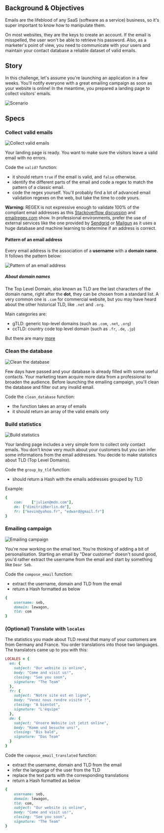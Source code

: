 ## Background & Objectives

Emails are the lifeblood of any SaaS (software as a service) business, so it's super important to know how to manipulate them.

On most websites, they are the keys to create an account. If the email is misspelled, the user won't be able to retrieve his password. Also, as a marketer's point of view, you need to communicate with your users and maintain your contact database a reliable dataset of valid emails.


## Story

In this challenge, let's assume you're launching an application in a few weeks. You'll notify everyone with a great emailing campaign as soon as your website is online! In the meantime, you prepared a landing page to collect visitors' emails. 

![Scenario](https://raw.githubusercontent.com/lewagon/fullstack-images/master/ruby/email-scenario.svg?sanitize=true)



## Specs


### Collect valid emails

![Collect valid emails](https://raw.githubusercontent.com/lewagon/fullstack-images/master/ruby/email-step1.svg?sanitize=true)

Your landing page is ready. You want to make sure the visitors leave a valid email with no errors.

Code the `valid?` function:
- it should return `true` if the email is valid, and `false` otherwise.
- identify the different parts of the email and code a regex to match the pattern of a classic email.
- code the regex yourself. You'll probably find a lot of advanced email validation regexes on the web, but take the time to code yours.

**Warning:** REGEX is not expressive enough to validate 100% of the compliant email addresses as this [Stackoverflow discussion](https://stackoverflow.com/questions/201323/how-to-validate-an-email-address-using-a-regular-expression) and [emailregex.com](https://emailregex.com/) show. In professional environments, prefer the use of external services like the one provided by [Sendgrid](https://sendgrid.com/solutions/email-api/email-address-validation-api/) or [Mailgun](https://www.mailgun.com/email-validation/) as it uses a huge database and machine learning to determine if an address is correct.


#### Pattern of an email address

Every email address is the association of a **username** with a **domain name**. It follows the pattern below:

![Pattern of an email address](https://raw.githubusercontent.com/lewagon/fullstack-images/master/ruby/email.svg?sanitize=true)


##### About domain names

The Top Level Domain, also known as TLD are the last characters of the domain name, right after the **dot**, they can be chosen from a standard list. A very common one is `.com` for commercial website, but you may have heard about the other historical TLD, like `.net` and `.org`.

Main categories are:

- gTLD: generic top-level domains (such as `.com`, `.net`, `.org`)
- ccTLD: country code top level domain (such as `.fr`, `.de`, `.jp`)

But there are many [more](https://en.wikipedia.org/wiki/List_of_Internet_top-level_domains)
 

### Clean the database

![Clean the database](https://raw.githubusercontent.com/lewagon/fullstack-images/master/ruby/email-step2.svg?sanitize=true)

Few days have passed and your database is already filled with some useful contacts. Your marketing team acquire more data from a professional to broaden the audience.
Before launching the emailing campaign, you'll clean the database and filter out any invalid email.

Code the `clean_database` function:
- the function takes an array of emails
- it should return an array of the valid emails only


### Build statistics

![Build statistics](https://raw.githubusercontent.com/lewagon/fullstack-images/master/ruby/email-step3.svg?sanitize=true)

Your landing page includes a very simple form to collect only contact emails. You don't know very much about your customers but you can infer some informations from the email addresses. You decide to make statistics about TLD (Top Level Domains).

Code the `group_by_tld` function:
- should return a Hash with the emails addresses grouped by TLD

Example:

```ruby
{
	com:	["julien@mdn.com"], 
	de:	["dimitri@berlin.de"],
	fr:	["kevin@yahoo.fr", "edward@gmail.fr"]
}

```


### Emailing campaign

![Emailing campaign](https://raw.githubusercontent.com/lewagon/fullstack-images/master/ruby/email-step4.svg?sanitize=true)

You're now working on the email text. You're thinking of adding a bit of personalisation. Starting an email by "Dear customer" doesn't sound good, you'd rather extract the username from the email and start by something like `Dear Seb`.

Code the `compose_email` function:
- extract the username, domain and TLD from the email
- return a Hash formatted as below

```ruby
{
	username: seb,
	domain: lewagon,
	tld: com
}
```


### (Optional) Translate with `locales`

The statistics you made about TLD reveal that many of your customers are from Germany and France. You order translations into those two languages. The translators came up to you with this:

```ruby
LOCALES = {
  en: {
    subject: "Our website is online",
    body: "Come and visit us!",
    closing: "See you soon",
    signature: "The Team"
  },
  fr: {
    subject: "Notre site est en ligne",
    body: "Venez nous rendre visite !",
    closing: "A bientot",
    signature: "L'équipe"
  },
  de: {
    subject: "Unsere Website ist jetzt online",
    body: "Komm und besuche uns!",
    closing: "Bis bald",
    signature: "Das Team"
  }
}
```

Code the `compose_email_translated` function:
- extract the username, domain and TLD from the email
- infer the language of the user from the TLD
- replace the text parts with the corresponding translations 
- return a Hash formatted as below

```ruby
{
    username: seb,
    domain: lewagon,
    tld: com,
    subject: "Our website is online",
    body: "Come and visit us!",
    closing: "See you soon",
    signature: "The Team"
}
```
